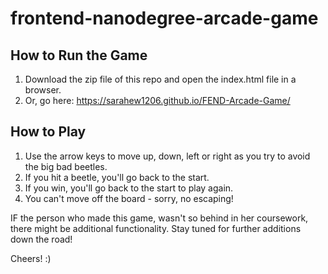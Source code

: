frontend-nanodegree-arcade-game
===============================

## How to Run the Game

1. Download the zip file of this repo and open the index.html file in a browser. 
2. Or, go here: https://sarahew1206.github.io/FEND-Arcade-Game/

## How to Play

1. Use the arrow keys to move up, down, left or right as you try to avoid the big bad beetles.
2. If you hit a beetle, you'll go back to the start.
3. If you win, you'll go back to the start to play again.
4. You can't move off the board - sorry, no escaping!

IF the person who made this game, wasn't so behind in her coursework, there might be additional functionality. Stay tuned for further additions down the road!

Cheers! :)
